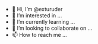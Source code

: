 - 👋 Hi, I’m @exturuder
- 👀 I’m interested in ...
- 🌱 I’m currently learning ...
- 💞️ I’m looking to collaborate on ...
- 📫 How to reach me ...

<!---
exturuder/exturuder is a ✨ special ✨ repository because its `README.md` (this file) appears on your GitHub profile.
You can click the Preview link to take a look at your changes.
--->
